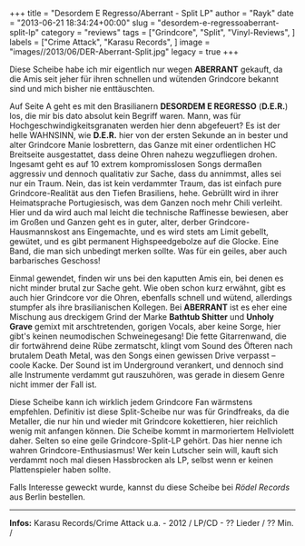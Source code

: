 +++
title = "Desordem E Regresso/Aberrant - Split LP"
author = "Rayk"
date = "2013-06-21 18:34:24+00:00"
slug = "desordem-e-regressoaberrant-split-lp"
category = "reviews"
tags = ["Grindcore", "Split", "Vinyl-Reviews", ]
labels = ["Crime Attack", "Karasu Records", ]
image = "images//2013/06/DER-Aberrant-Split.jpg"
legacy = true
+++



Diese Scheibe habe ich mir eigentlich nur wegen **ABERRANT** gekauft, da die Amis seit jeher für ihren schnellen und wütenden Grindcore bekannt sind und mich bisher nie enttäuschten.

Auf Seite A geht es mit den Brasilianern **DESORDEM E REGRESSO** (**D.E.R.**) los, die mir bis dato absolut kein Begriff waren. Mann, was für Hochgeschwindigkeitsgranaten werden hier denn abgefeuert? Es ist der helle WAHNSINN, wie **D.E.R.** hier von der ersten Sekunde an in bester und alter Grindcore Manie losbrettern, das Ganze mit einer ordentlichen HC Breitseite ausgestattet, dass deine Ohren nahezu wegzufliegen drohen.
Ingesamt geht es auf 10 extrem kompromisslosen Songs dermaßen aggressiv und dennoch qualitativ zur Sache, dass du annimmst, alles sei nur ein Traum. Nein, das ist kein verdammter Traum, das ist einfach pure Grindcore-Realität aus den Tiefen Brasiliens, hehe.
Gebrüllt wird in ihrer Heimatsprache Portugiesisch, was dem Ganzen noch mehr Chili verleiht. Hier und da wird auch mal leicht die technische Raffinesse bewiesen, aber im Großen und Ganzen geht es in guter, alter, derber Grindcore-Hausmannskost ans Eingemachte, und es wird stets am Limit gebellt, gewütet, und es gibt permanent Highspeedgebolze auf die Glocke.
Eine Band, die man sich unbedingt merken sollte. Was für ein geiles, aber auch barbarisches Geschoss!

Einmal gewendet, finden wir uns bei den kaputten Amis ein, bei denen es nicht minder brutal zur Sache geht. Wie oben schon kurz erwähnt, gibt es auch hier Grindcore vor die Ohren, ebenfalls schnell und wütend, allerdings stumpfer als ihre brasilianischen Kollegen. Bei **ABERRANT** ist es eher eine Mischung aus dreckigem Grind der Marke **Bathtub Shitter** und
**Unholy Grave** gemixt mit arschtretenden, gorigen Vocals, aber keine Sorge, hier gibt's keinen neumodischen Schweinegesang! Die fette Gitarrenwand, die dir fortwährend deine  Rübe zermatscht, klingt vom Sound des Öfteren nach brutalem Death Metal, was den Songs einen gewissen Drive verpasst – coole Kacke.
Der Sound ist im Underground verankert, und dennoch sind alle Instrumente verdammt gut rauszuhören, was gerade in diesem Genre nicht immer der Fall ist.

Diese Scheibe kann ich wirklich jedem Grindcore Fan wärmstens empfehlen. Definitiv ist diese Split-Scheibe nur was für Grindfreaks, da die Metaller, die nur hin und wieder mit Grindcore kokettieren, hier reichlich wenig mit anfangen können. Die Scheibe kommt in marmoriertem Hellviolett daher. Selten so eine geile Grindcore-Split-LP gehört. Das hier nenne ich wahren Grindcore-Enthusiasmus! Wer kein Lutscher sein will, kauft sich verdammt noch mal diesen Hassbrocken als LP, selbst wenn er keinen Plattenspieler haben sollte.

Falls Interesse geweckt wurde, kannst du diese Scheibe bei _Rödel Records_ aus Berlin bestellen.



---
**Infos:**
Karasu Records/Crime Attack u.a. - 2012 / 
LP/CD - ?? Lieder / ?? Min. / 
